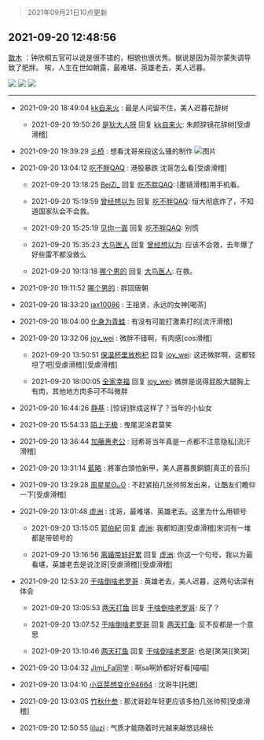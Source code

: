 > 2021年09月21日10点更新
<link rel="stylesheet" href="https://cdn.jsdelivr.net/gh/taotie6/sampleJSON@main/css/photo_show.css">
<meta name="referrer" content="no-referrer" />


 ## 2021-09-20 12:48:56 

 [㪚木](https://www.coolapk.com/feed/30123324?shareKey=OGQ4OGZhMzgwMWYwNjE0ODE1Mzc~) ：钟欣桐五官可以说是很不错的，相貌也很优秀。据说是因为荷尔蒙失调导致了肥胖。
唉，人生在世如朝露，最难堪、英雄老去，美人迟暮。 

<div class="album">
<img class="img-item" src="https://image.coolapk.com/feed/2021/0920/12/1081091_7def042d_3333_9584@1080x1208.jpeg" />
<img class="img-item" src="https://image.coolapk.com/feed/2021/0920/12/1081091_3868870b_3333_9586@640x476.jpeg" />
<img class="img-item" src="https://image.coolapk.com/feed/2021/0920/12/1081091_f932a110_3333_9588@640x396.jpeg" />
</div>

 ------- 

- 2021-09-20 18:49:04 [kk自来火](uid=632451) : 最是人间留不住，美人迟暮花辞树 

    - 2021-09-20 19:50:26 [是狄大人呀](uid=941046) 回复 [kk自来火](uid=632451): 朱颜辞镜花辞树[受虐滑稽] 

- 2021-09-20 19:39:29 [彡桥](uid=3740933) : 想看沈哥来段这么骚的制作 ![图片](https://image.coolapk.com/feed/2021/0920/19/3740933_bc86fa03_7967_0185@320x295.gif)

- 2021-09-20 13:04:12 [吃不胖QAQ](uid=2739014) : 港股暴跌 沈哥怎么看[受虐滑稽] 

    - 2021-09-20 13:18:25 [BeiZi_](uid=2094091) 回复 [吃不胖QAQ](uid=2739014): [墨镜滑稽]用手机看。 

    - 2021-09-20 15:19:59 [曾经想以为](uid=2006561) 回复 [吃不胖QAQ](uid=2739014): 恒大彻底炸了，不知道国家队会不会救。 

    - 2021-09-20 15:25:19 [见你一面](uid=598942) 回复 [吃不胖QAQ](uid=2739014): 别慌 

    - 2021-09-20 15:35:23 [大鸟医人](uid=1511304) 回复 [曾经想以为](uid=2006561): 应该不会救，去年爆了好些雷不都没救么 

    - 2021-09-20 19:13:18 [哪个男的](uid=1057736) 回复 [大鸟医人](uid=1511304): 在救。 

- 2021-09-20 19:11:52 [哪个男的](uid=1057736) : 胖回唐朝 

- 2021-09-20 18:33:20 [jax10086](uid=797822) : 王祖贤，永远的女神[喝茶] 

- 2021-09-20 18:04:00 [化身为青蛙](uid=1209189) : 有没有可能打激素打的[流汗滑稽] 

- 2021-09-20 13:32:06 [joy_wei](uid=1932840) : 微胖不错啊，有肉感[cos滑稽] 

    - 2021-09-20 13:50:51 [保温杯里放枸杞](uid=2901673) 回复 [joy_wei](uid=1932840): 这还微胖啊，这都轻坦了吧[受虐滑稽][受虐滑稽] 

    - 2021-09-20 18:00:05 [全家幸福](uid=2237599) 回复 [joy_wei](uid=1932840): 微胖是说得屁股大腿胸上有肉，其他地方肉多可不叫微胖 

- 2021-09-20 16:44:26 [静基](uid=1353091) : [惊讶]胖成这样了？当年的小仙女 

- 2021-09-20 15:54:33 [陌上无极](uid=1205770) : 曳尾泥涂君莫笑 

- 2021-09-20 13:36:44 [加藤惠老公](uid=1266680) : 冠希哥当年真是一点都不注意隐私[流汗滑稽] 

- 2021-09-20 13:31:14 [藍略](uid=4334799) : 將軍白頭怕新甲，美人遲暮畏銅鏡[真正的音乐] 

- 2021-09-20 13:29:28 [周星星ʘᴗʘ](uid=1078199) : 不赶紧拍几张帅照发出来，让酷友们瞻仰一下[受虐滑稽] 

- 2021-09-20 13:01:48 [虚洲](uid=825485) : 沈哥，最难堪、英雄老去。这里为什么用顿号 

    - 2021-09-20 13:15:05 [郭伯紀](uid=2859803) 回复 [虚洲](uid=825485): 我都知道[受虐滑稽]宋词有一堆都是带顿号的 

    - 2021-09-20 13:16:56 [离婚带娃好累](uid=8385282) 回复 [虚洲](uid=825485): 你这一个句号，我以为最看堪，英雄老去是说沈哥[受虐滑稽][受虐滑稽] 

- 2021-09-20 12:53:20 [干啥倒啥老罗哥](uid=2936994) : 英雄老去，美人迟暮，这两句话深有体会 

    - 2021-09-20 13:05:53 [两天打鱼](uid=2398564) 回复 [干啥倒啥老罗哥](uid=2936994): 反了？ 

    - 2021-09-20 13:07:52 [干啥倒啥老罗哥](uid=2936994) 回复 [两天打鱼](uid=2398564): 反不反都是一个意思 

    - 2021-09-20 13:10:46 [两天打鱼](uid=2398564) 回复 [干啥倒啥老罗哥](uid=2936994): 也是[笑哭][笑哭] 

- 2021-09-20 13:04:32 [Jimi_Fa同学](uid=658442) : 啊sa啊娇都好好看[喵喵] 

- 2021-09-20 13:04:10 [小豆芽想变化94664](uid=5184191) : 沈哥牛[托腮] 

- 2021-09-20 13:03:05 [竹秋什叁](uid=2319428) : 那沈哥趁年轻更应该多拍几张帅照[受虐滑稽] 

- 2021-09-20 12:50:55 [liluzi](uid=3499639) : 气质才能随着时光越来越悠远绵长 

